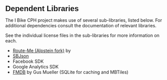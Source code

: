<html>
<body>
<h2 style="margin: 0.0px 0.0px 10.0px 0.0px; font: 24.0px Helvetica"><b>Dependent Libraries</b></h2>
<p class="p2">The I Bike CPH project makes use of several sub-libraries, listed below. For additional dependencies consult the documentation of relevant libraries.</p>
<p class="p2">See the individual license files in the sub-libraries for more information on each.<span class="Apple-converted-space"> </span></p>
<ul class="ul1">
  <li class="li3"><a href="https://github.com/tracyharton/alpstein"><span class="s1">Route-Me (Alpstein fork)</span></a><span class="s2"> by<span class="Apple-converted-space"> </span></span></li>
  <li class="li3"><a href="https://github.com/stig/json-framework"><span class="s1">SBJson</span></a></li>
  <li class="li4">Facebook SDK<span class="Apple-converted-space"> </span></li>
  <li class="li4">Google Analytics SDK</li>
  <li class="li5"><span class="s3"><a href="https://github.com/ccgus/fmdb">FMDB</a></span> by Gus Mueller (SQLite for caching and MBTiles)</li>
</ul>
</body>
</html>
